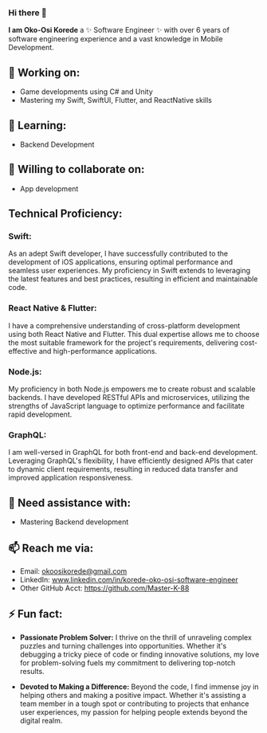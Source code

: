 ### Hi there 👋

**I am Oko-Osi Korede** a ✨ Software Engineer ✨ with over 6 years of software engineering experience and a vast knowledge in Mobile Development.

## 🔭 Working on:
- Game developments using C# and Unity
- Mastering my Swift, SwiftUI, Flutter, and ReactNative skills
## 🌱 Learning:
- Backend Development
## 👯 Willing to collaborate on:
- App development
## Technical Proficiency:

### Swift: 
As an adept Swift developer, I have successfully contributed to the development of iOS applications, ensuring optimal performance and seamless user experiences. My proficiency in Swift extends to leveraging the latest features and best practices, resulting in efficient and maintainable code.

### React Native & Flutter: 
I have a comprehensive understanding of cross-platform development using both React Native and Flutter. This dual expertise allows me to choose the most suitable framework for the project's requirements, delivering cost-effective and high-performance applications.

### Node.js: 
My proficiency in both Node.js empowers me to create robust and scalable backends. I have developed RESTful APIs and microservices, utilizing the strengths of JavaScript language to optimize performance and facilitate rapid development.

### GraphQL: 
I am well-versed in GraphQL for both front-end and back-end development. Leveraging GraphQL's flexibility, I have efficiently designed APIs that cater to dynamic client requirements, resulting in reduced data transfer and improved application responsiveness.

## 🤔 Need assistance with:
- Mastering Backend development
## 📫 Reach me via:
- Email: okoosikorede@gmail.com
- LinkedIn: www.linkedin.com/in/korede-oko-osi-software-engineer
- Other GitHub Acct: https://github.com/Master-K-88
## ⚡ Fun fact:
- **Passionate Problem Solver:** I thrive on the thrill of unraveling complex puzzles and turning challenges into opportunities. Whether it's debugging a tricky piece of code or finding innovative solutions, my love for problem-solving fuels my commitment to delivering top-notch results.

- **Devoted to Making a Difference:** Beyond the code, I find immense joy in helping others and making a positive impact. Whether it's assisting a team member in a tough spot or contributing to projects that enhance user experiences, my passion for helping people extends beyond the digital realm.

